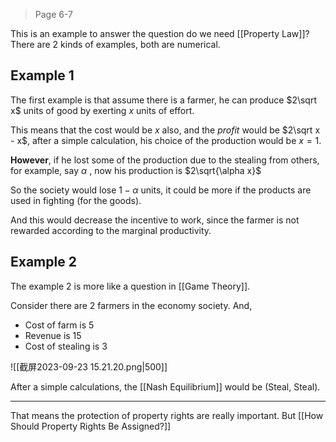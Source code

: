 > Page 6-7

This is an example to answer the question do we need  [[Property Law]]? There are 2 kinds of examples, both are numerical.

## Example 1

The first example is that assume there is a farmer, he can produce $2\sqrt x$ units of good by exerting $x$ units of effort.

This means that the cost would be $x$ also, and the *profit* would be $2\sqrt x - x$, after a simple calculation, his choice of the production would be $x=1$.

**However**, if he lost some of the production due to the stealing from others, for example, say $\alpha$ , now his production is $2\sqrt{\alpha x}$ 

So the society would lose $1-\alpha$ units, it could be more if the products are used in fighting (for the goods).

And this would decrease the incentive to work, since the farmer is not rewarded according to the marginal productivity.

## Example 2

The example 2 is more like a question in [[Game Theory]].

Consider there are 2 farmers in the economy society. And,

- Cost of farm is 5
- Revenue is 15
- Cost of stealing is 3

![[截屏2023-09-23 15.21.20.png|500]]

After a simple calculations, the [[Nash Equilibrium]] would be (Steal, Steal).

---

That means the protection of property rights are really important. But [[How Should Property Rights Be Assigned?]]

